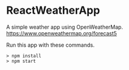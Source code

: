 # ReactWeatherApp
A simple weather app using OpenWeatherMap. https://www.openweathermap.org/forecast5

Run this app with these commands.

```
> npm install
> npm start
```
